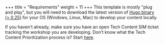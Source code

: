 +++
title = "Requirements"
weight = 11
+++
This template is mostly "plug and play", but you will need to download the latest version of [Hugo binary (> 0.25)](https://gohugo.io/getting-started/installing/) for your OS (Windows, Linux, Mac) to develop your content locally.

If you haven't already, make sure you have an open Tech Content SIM ticket tracking the workshop you are developing. Don't know what the Tech Content Prioritization process is? Start [here](https://w.amazon.com/bin/view/AWS_Technical_Content/aws-tech-content-sim-dashboard/).